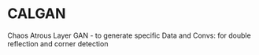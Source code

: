 # CALGAN
Chaos Atrous Layer GAN - to generate specific Data and Convs: for double reflection and corner detection
